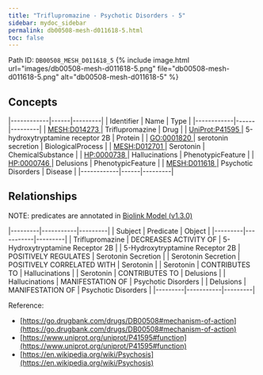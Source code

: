 ```yaml
---
title: "Triflupromazine - Psychotic Disorders - 5"
sidebar: mydoc_sidebar
permalink: db00508-mesh-d011618-5.html
toc: false 
---
```



Path ID: `DB00508_MESH_D011618_5`
{% include image.html url="images/db00508-mesh-d011618-5.png" file="db00508-mesh-d011618-5.png" alt="db00508-mesh-d011618-5" %}

## Concepts

|------------|------|---------|
| Identifier | Name | Type    |
|------------|------|---------|
| <a href="https://identifiers.org/MESH:D014273">MESH:D014273 </a> | Triflupromazine | Drug |
| <a href="https://identifiers.org/UniProt:P41595">UniProt:P41595 </a> | 5-hydroxytryptamine receptor 2B | Protein |
| <a href="https://identifiers.org/GO:0001820">GO:0001820 </a> | serotonin secretion | BiologicalProcess |
| <a href="https://identifiers.org/MESH:D012701">MESH:D012701 </a> | Serotonin | ChemicalSubstance |
| <a href="https://identifiers.org/HP:0000738">HP:0000738 </a> | Hallucinations | PhenotypicFeature |
| <a href="https://identifiers.org/HP:0000746">HP:0000746 </a> | Delusions | PhenotypicFeature |
| <a href="https://identifiers.org/MESH:D011618">MESH:D011618 </a> | Psychotic Disorders | Disease |
|------------|------|---------|

## Relationships


NOTE: predicates are annotated in <a href="https://github.com/biolink/biolink-model/releases/tag/v1.3.0">Biolink Model (v1.3.0)</a>

|---------|-----------|---------|
| Subject | Predicate | Object  |
|---------|-----------|---------|
| Triflupromazine | DECREASES ACTIVITY OF | 5-Hydroxytryptamine Receptor 2B |
| 5-Hydroxytryptamine Receptor 2B | POSITIVELY REGULATES | Serotonin Secretion |
| Serotonin Secretion | POSITIVELY CORRELATED WITH | Serotonin |
| Serotonin | CONTRIBUTES TO | Hallucinations |
| Serotonin | CONTRIBUTES TO | Delusions |
| Hallucinations | MANIFESTATION OF | Psychotic Disorders |
| Delusions | MANIFESTATION OF | Psychotic Disorders |
|---------|-----------|---------|

Reference: 
  - [https://go.drugbank.com/drugs/DB00508#mechanism-of-action](https://go.drugbank.com/drugs/DB00508#mechanism-of-action)
  - [https://www.uniprot.org/uniprot/P41595#function](https://www.uniprot.org/uniprot/P41595#function)
  - [https://en.wikipedia.org/wiki/Psychosis](https://en.wikipedia.org/wiki/Psychosis)
